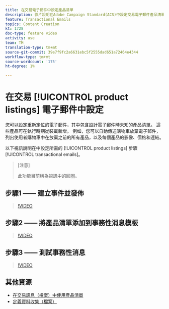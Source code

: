 ```yaml
---
title: 在交易電子郵件中設定產品清單
description: 影片說明在Adobe Campaign Standard(ACS)中設定交易電子郵件產品清單所需的步驟。
feature: Transactional Emails
topics: Content Creation
kt: 1728
doc-type: feature video
activity: use
team: TM
translation-type: tm+mt
source-git-commit: 39e7f9fc2a6631ebc5f2555dad651a72464e4344
workflow-type: tm+mt
source-wordcount: '175'
ht-degree: 1%

---
```



# 在交易 [!UICONTROL product listings] 電子郵件中設定

您可以設定重新定位的電子郵件，其中包含設計電子郵件時未知的產品清單。 這些產品可在執行時期從裝載新增。 例如，您可以自動傳送購物車放棄電子郵件，列出使用者購物車中在放棄之前的所有產品，以及每個產品的影像、價格和連結。

以下視訊說明在中設定所需的 [!UICONTROL product listings] 步驟 [!UICONTROL transactional emails]。

>[注意]
>
>此功能目前稱為視訊中的回圈。

## 步驟1 —— 建立事件並發佈

>[!VIDEO](https://video.tv.adobe.com/v/25914?quality=12)

## 步驟2 —— 將產品清單添加到事務性消息模板

>[!VIDEO](https://video.tv.adobe.com/v/25915?quality=12)

## 步驟3 —— 測試事務性消息

>[!VIDEO](https://video.tv.adobe.com/v/25916?quality=12)

## 其他資源

* [在交易訊息（檔案）中使用產品清單](https://docs.adobe.com/content/help/en/campaign-standard/using/communication-channels/transactional-messaging/event-transactional-messages.html#using-product-listings-in-a-transactional-message)
* [定義資料收集（檔案）](https://docs.adobe.com/content/help/en/campaign-standard/using/administrating/configuring-channels/configuring-transactional-messaging.html#defining-data-collections)
